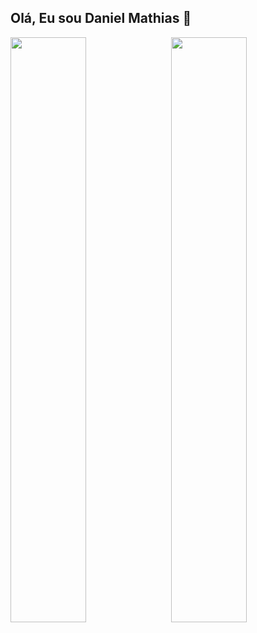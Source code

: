  ## Olá, Eu sou Daniel Mathias 👋
<p>
  <img align="left" src="https://github-readme-stats.vercel.app/api?username=11Mathias&show_icons=true&theme=radical&show_owner=true" width="49%">
  <img align="right" src="https://github-readme-stats.vercel.app/api/top-langs/?username=11Mathias&layout=compact&theme=radical" width="49%">
</p>


